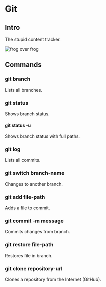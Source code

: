 # Git

## Intro

The stupid content tracker.

![frog over frog](https://media.giphy.com/media/xTiTnqEbrWfX7xA9TW/giphy.gif?cid=790b76112g4fxio3bqhf6ok1h511lk4k6jiqcuxr9edvp1gb&ep=v1_gifs_search&rid=giphy.gif&ct=g)

## Commands

### git branch

Lists all branches.

### git status

Shows branch status.

#### git status -u

Shows branch status with full paths.

### git log

Lists all commits.

### git switch branch-name

Changes to another branch.

### git add file-path

Adds a file to commit.

### git commit -m message

Commits changes from branch.

### git restore file-path

Restores file in branch.

### git clone repository-url

Clones a repository from the Internet (GitHub).